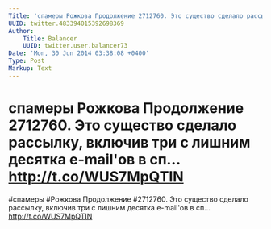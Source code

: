 ```yaml
---
Title: 'спамеры Рожкова Продолжение 2712760. Это существо сделало рассылку, включив три с лишним десятка e-mail''ов в сп… http://t.co/WUS7MpQTIN'
UUID: twitter.483394015392698369
Author:
    Title: Balancer
    UUID: twitter.user.balancer73
Date: 'Mon, 30 Jun 2014 03:38:08 +0400'
Type: Post
Markup: Text
---
```


# спамеры Рожкова Продолжение 2712760. Это существо сделало рассылку, включив три с лишним десятка e-mail'ов в сп… http://t.co/WUS7MpQTIN

#спамеры #Рожкова Продолжение #2712760. Это существо сделало
рассылку, включив три с лишним десятка e-mail'ов в сп…
http://t.co/WUS7MpQTIN